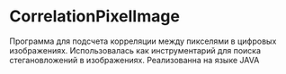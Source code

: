 # CorrelationPixelImage
Программа для подсчета корреляции между пикселями в цифровых изображениях. 
Использовалась как инструментарий для поиска стегановложений в изображениях.
Реализованна на языке JAVA
